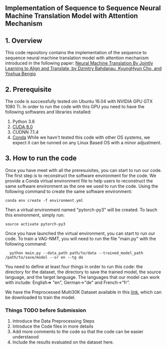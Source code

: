 ## Implementation of Sequence to Sequence Neural Machine Translation Model with Attention Mechanism
## 1. Overview
This code repository contains the implementation of the sequence to sequence neural machine translation model with attention mechanism introduced in the following paper:
[Neural Machine Translation By Jointly Learning to Align and Translate, by Dzmitry Bahdanau, KyungHyun Cho, and Yoshua Bengio](https://arxiv.org/pdf/1409.0473.pdf)
## 2. Prerequisite
The code is successfully tested oin Ubuntu 16.04 with NVIDIA GPU GTX 1080 Ti. In order to run the code with this GPU you need to have the following softwares and libraries installed:
1. Python 3.6
2. [CUDA 8.0](https://developer.nvidia.com/cuda-80-ga2-download-archive)
3. CUDNN 7.1.4
4. [Conda](https://conda.io/miniconda.html)
While we havn't tested this code with other OS systems, we expect it can be runned on any Linux Based OS with a minor adjustment. 

## 3. How to run the code
Once you have meet with all the preresuisites, you can start to run our code. The first step is to reconstruct the software environment for the code. We provide a Conda virtual environment file to help users to reconstruct the same software environment as the one we used to run the code. Using the following command to create the same software environment:
```
conda env create -f environment.yml
```
Then a virtual environment named "pytorch-py3" will be created. To lauch this environment, simply run:
```
source activate pytorch-py3
```
Once you have launched the virtual environment, you can start to run our code. To train a VAG-NMT, you will need to run the file "main.py" with the following command:
```
  python main.py --data_path path/to/data --trained_model_path /path/to/save/model --sr en --tg de
```
You need to define at least four things in order to run this code: the directory for the dataset, the directory to save the trained model, the source language, and the target language. The languages that our model can work with include: English=> "en", German->"de" and French->“fr”.

We have the Preprocessed Multi30K Dataset available in this [link](https://drive.google.com/drive/folders/1G645SexvhMsLPJhPAPBjc4FnNF7v3N6w?usp=sharing), which can be downloaded to train the model.

### Things TODO before Submission
1. Introduce the Data Preprocessing Steps
2. Introduce the Code files in more details
3. Add more comments to the code so that the code can be easier understaood
4. Include the results evaluated on the dataset here.